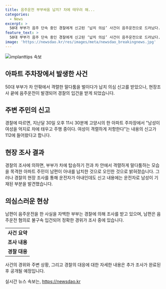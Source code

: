 ```yaml
---
title: 음주운전 부부싸움 납치? 차에 태우려 해...
categories:
  - News
excerpt: >
  50대 부부가 음주 단속 중인 경찰에게 신고된 ‘납치 의심’ 사건이 음주운전으로 드러났다. 경기 고양시 아파트 주차장에서 발생한 이 사건은 남성이 여성을 차에 억지로 태우고 있다는 신고를 받고 출동한 경찰이 부부의 말다툼을 목격한 후 내용을 확인한 결과, 음주운전이 적발됐다. 경찰은 남편을 음주운전 혐의로 입건하고 정확한 사건 경위를 조사 중이다. (총 글자 수: 150자)
feature_text: >
  50대 부부가 음주 단속 중인 경찰에게 신고된 ‘납치 의심’ 사건이 음주운전으로 드러났다. 경기 고양시 아파트 주차장에서 발생한 이 사건은 남성이 여성을 차에 억지로 태우고 있다는 신고를 받고 출동한 경찰이 부부의 말다툼을 목격한 후 내용을 확인한 결과, 음주운전이 적발됐다. 경찰은 남편을 음주운전 혐의로 입건하고 정확한 사건 경위를 조사 중이다. (총 글자 수: 150자)
image: 'https://newsdao.kr/res/images/meta/newsdao_breakingnews.jpg'
---
```


<p><img src="https://newsdao.kr/res/images/meta/newsdao_breakingnews.jpg" alt="implanttips 속보" /></p>

<h2 data-ke-size="size26">아파트 주차장에서 발생한 사건</h2>

<p data-ke-size="size16">50대 부부가 차 안팎에서 격렬한 말다툼을 벌이다가 납치 의심 신고를 받았으나, 현장조사 끝에 음주운전이 발갱되어 경찰의 입건을 받게 되었습니다.</p>

<h2 data-ke-size="size24">주변 주민의 신고</h2>

<p data-ke-size="size16">경찰에 따르면, 지난달 30일 오후 11시 30분께 고양시의 한 아파트 주차장에서 "남성이 여성을 억지로 차에 태우고 주행 중이다. 여성이 격렬하게 저항한다"는 내용의 신고가 112에 들어왔다고 합니다.</p>

<h2 data-ke-size="size24">현장 조사 결과</h2>

<p data-ke-size="size16">경찰의 조사에 의하면, 부부가 차에 탑승하기 전과 차 안에서 격렬하게 말다툼하는 모습을 목격한 아파트 주민이 남편이 아내를 납치한 것으로 오인한 것으로 밝혀졌습니다. 그러나 경찰의 현장 조사를 통해 운전자가 아내인데도 신고 내용에는 운전자로 남성이 기재된 부분을 발견했습니다.</p>

<h2 data-ke-size="size24">의심스러운 현상</h2>

<p data-ke-size="size16">남편이 음주운전을 한 사실을 자백한 부부는 경찰에 의해 조사를 받고 있으며, 남편은 음주운전 혐의로 불구속 입건되어 정확한 경위가 조사 중에 있습니다.</p>

<table>
    <tr>
        <td style="text-align: center; height: 17px;"><b>사건 요약</b></td>
    </tr>
    <tr>
        <td style="text-align: center; height: 17px;"><b>조사 내용</b></td>
    </tr>
    <tr>
        <td style="text-align: center; height: 17px;"><b>경찰 대응</b></td>
    </tr>
</table>

<p data-ke-size="size16">사건의 경위와 주변 상황, 그리고 경찰의 대응에 대한 자세한 내용은 추가 조사가 완료된 후 공개될 예정입니다.</p>
실시간 뉴스 속보는, <a href="https://newsdao.kr" rel="dofollow">https://newsdao.kr</a>


